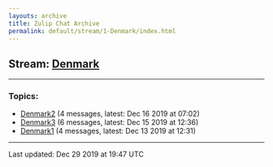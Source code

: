 ```yaml
---
layouts: archive
title: Zulip Chat Archive
permalink: default/stream/1-Denmark/index.html
---
```


## Stream: [Denmark](https://chdinesh1089.github.io/default/stream/1-Denmark/index.html)
---

### Topics:

* [Denmark2](topic/Denmark2.html) (4 messages, latest: Dec 16 2019 at 07:02)
* [Denmark3](topic/Denmark3.html) (6 messages, latest: Dec 15 2019 at 12:36)
* [Denmark1](topic/Denmark1.html) (4 messages, latest: Dec 13 2019 at 12:31)

<hr><p>Last updated: Dec 29 2019 at 19:47 UTC</p>